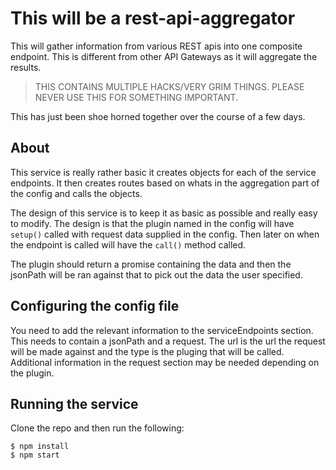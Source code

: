 # This will be a rest-api-aggregator

This will gather information from various REST apis into one composite endpoint. This is different from other API Gateways as it will aggregate the results.

> THIS CONTAINS MULTIPLE HACKS/VERY GRIM THINGS. PLEASE NEVER USE THIS FOR SOMETHING IMPORTANT.

This has just been shoe horned together over the course of a few days.

## About

This service is really rather basic it creates objects for each of the service endpoints. It then creates routes based on whats in the aggregation part of the config and calls the objects.

The design of this service is to keep it as basic as possible and really easy to modify. The design is that the plugin named in the config will have `setup()` called with request data supplied in the config. Then later on when the endpoint is called will have the `call()` method called.

The plugin should return a promise containing the data and then the jsonPath will be ran against that to pick out the data the user specified.

## Configuring the config file

You need to add the relevant information to the serviceEndpoints section. This needs to contain a jsonPath and a request. The url is the url the request will be made against and the type is the pluging that will be called. Additional information in the request section may be needed depending on the plugin.

## Running the service

Clone the repo and then run the following:

```
$ npm install
$ npm start
```
